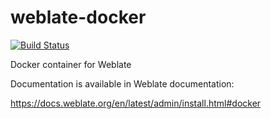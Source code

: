 # weblate-docker

[![Build Status](https://travis-ci.org/nijel/weblate-docker.svg?branch=master)](https://travis-ci.org/nijel/weblate-docker)

Docker container for Weblate

Documentation is available in Weblate documentation:

https://docs.weblate.org/en/latest/admin/install.html#docker
